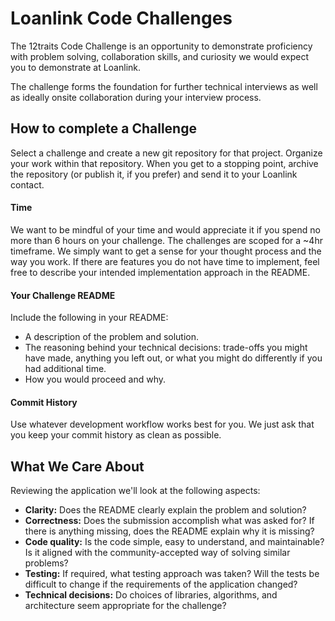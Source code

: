 # Loanlink Code Challenges

The 12traits Code Challenge is an opportunity to demonstrate proficiency with problem solving, collaboration skills, and curiosity we would expect you to demonstrate at Loanlink.

The challenge forms the foundation for further technical interviews as well as ideally onsite collaboration during your interview process.


## How to complete a Challenge
Select a challenge and create a new git repository for that project.
Organize your work within that repository. When you get to a stopping point, archive the repository (or publish it, if you prefer) and send it to your Loanlink contact.


#### Time
We want to be mindful of your time and would appreciate it if you spend no more than 6 hours on your challenge. The challenges are scoped for a ~4hr timeframe. We simply want to get a sense for your thought process and the way you work. If there are features you do not have time to implement, feel free to describe your intended implementation approach in the README.


#### Your Challenge README
Include the following in your README:

- A description of the problem and solution.
- The reasoning behind your technical decisions: trade-offs you might have made, anything you left out, or what you might do differently if you had additional time.
- How you would proceed and why.


#### Commit History
Use whatever development workflow works best for you. We just ask that you keep your commit history as clean as possible.

## What We Care About
Reviewing the application we'll look at the following aspects:

- **Clarity:** Does the README clearly explain the problem and solution?
- **Correctness:** Does the submission accomplish what was asked for? If there is anything missing, does the README explain why it is missing?
- **Code quality:** Is the code simple, easy to understand, and maintainable? Is it aligned with the community-accepted way of solving similar problems?
- **Testing:** If required, what testing approach was taken? Will the tests be difficult to change if the requirements of the application changed?
- **Technical decisions:** Do choices of libraries, algorithms, and architecture seem appropriate for the challenge?


